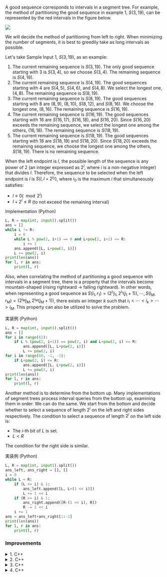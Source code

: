 <!-- 良い数列は，セグメント木の区間に対応しています．例えば入力例 $1$ の $S(3, 19)$ を良い数列に分割する方法は，下の図の赤い区間で表現することができます． -->

A good sequence corresponds to intervals in a segment tree. For example, the method of partitioning the good sequence in example 1, $S(3, 19)$, can be represented by the red intervals in the figure below.

![](https://img.atcoder.jp/abc349/58acfeba45a3cbb1726442d669e1e966.png)

<!-- 左から順番に分割する方法を決めていくことにします．個数が最小になるようにするとき，できるだけ長い区間を貪欲に取っていくことが最善です．

入力例 $1 S(3, 19)$ を例にとってみます．

1. 現在の残っている数列は $S(3, 19)$ である．$3$ を左端とする良い数列は $S(3, 4)$ のみなので $S(3, 4)$ を選択する．残りの数列は $S(4, 19)$ である．
2. 現在の残っている数列は $S(4, 19)$ である．$4$ を左端とする良い数列は $S(4, 5), S(4, 6), S(4, 8)$ なので最も長いの $(4, 8)$ を選択する．残りの数列は $S(8,19)$ である．
3. 現在残っている数列は $S(8,19)$ である．$8$ を左端とする良い数列は $(8,9), (8,10),S(8,12),S(8,16)$ なので最も長い $(8,16)$ を選択する．残りの数列は $S(16,19)$ である．
4. 現在残っている数列は $S(16,19)$ である．$16$ を左端とする良い数列は $S(16,17), S(16,18), S(16,20)$ である．$S(16,20)$ は残っている数列を超えているので，それ以外のうち最も長い $(16,18)$ を選択する．残りの数列は $S(18,19)$ である．
5. 現在残っている数列は $S(18,19)$ である．$18$ を左端とする良い数列は $S(18,19), S(18,20)$ である．$S(18,20)$ は残っている数列を超えているので，それ以外のうち最も長い $S(18,19)$ を選択する．残りの数列はない．

左端が $l$ のとき，あり得る数列の長さは $2$ べき（非負整数 $i$ を用いて $2^i$ と表わされる整数）のうち $l$ を割り切るものです．よって，左端が $l$ のときに選択するべき数列は

* $l \iff 0(\mod 2^i)$
* $l + 2^i \le R$ （残っている区間を超えないための条件）

を同時に満たすような最大の $i$ を $i_0$ としたとき $S(l, l + 2^i_0)$ になります．

実装例 (Python) -->

We will decide the method of partitioning from left to right. When minimizing the number of segments, it is best to greedily take as long intervals as possible.

Let's take Sample Input 1, $S(3, 19)$, as an example:

1. The current remaining sequence is $S(3, 19)$. The only good sequence starting with $3$ is $S(3, 4)$, so we choose $S(3, 4)$. The remaining sequence is $S(4, 19)$.
2. The current remaining sequence is $S(4, 19)$. The good sequences starting with $4$ are $S(4, 5)$, $S(4, 6)$, and $S(4, 8)$. We select the longest one, $(4, 8)$. The remaining sequence is $S(8, 19)$.
3. The current remaining sequence is $S(8, 19)$. The good sequences starting with $8$ are $(8, 9)$, $(8, 10)$, $S(8, 12)$, and $S(8, 16)$. We choose the longest one, $(8, 16)$. The remaining sequence is $S(16, 19)$.
4. The current remaining sequence is $S(16, 19)$. The good sequences starting with $16$ are $S(16, 17)$, $S(16, 18)$, and $S(16, 20)$. Since $S(16, 20)$ exceeds the remaining sequence, we select the longest one among the others, $(16, 18)$. The remaining sequence is $S(18, 19)$.
5. The current remaining sequence is $S(18, 19)$. The good sequences starting with $18$ are $S(18, 19)$ and $S(18, 20)$. Since $S(18, 20)$ exceeds the remaining sequence, we choose the longest one among the others, $S(18, 19)$. There is no remaining sequence.

When the left endpoint is $l$, the possible length of the sequence is any power of $2$ (an integer expressed as $2^i$, where $i$ is a non-negative integer) that divides $l$. Therefore, the sequence to be selected when the left endpoint is $l$ is $S(l, l + 2^{i_0})$, where $i_0$ is the maximum $i$ that simultaneously satisfies:

* $l \equiv 0 (\mod 2^i)$
* $l + 2^i \leq R$ (to not exceed the remaining interval)

Implementation (Python)

```py
L, R = map(int, input().split())
ans = []
while L != R:
    i = 0
    while L % pow(2, i+1) == 0 and L+pow(2, i+1) <= R:
        i += 1
    ans.append([L, L+pow(2, i)])
    L += pow(2, i)
print(len(ans))
for l, r in ans:
    print(l, r)
```

<!-- また，よい数列に分割する方法をセグメント木の区間に対応させるとき，区間は山型（右上がり→右下がり）になるという性質があります（すなわち，良い数列を $S(l_1, r_1) = (2^i_1 j_1, 2^i_1(j_1+1)) , \cdots, S(l_M, r_M) = (2^i_M j_M, 2^i_M(j_M+1))$ としたとき，ある整数 $k$ が存在して $i_1 < \cdots < i_k > \cdots > i_M $ になっています）．これを利用して解くこともできます． -->

Also, when correlating the method of partitioning a good sequence with intervals in a segment tree, there is a property that the intervals become mountain-shaped (rising rightward → falling rightward). In other words, when representing a good sequence as $S(l_1, r_1) = (2^{i_1} j_1, 2^{i_1}(j_1+1)), \cdots, S(l_M, r_M) = (2^{i_M} j_M, 2^{i_M}(j_M+1))$, there exists an integer $k$ such that $i_1 < \cdots < i_k > \cdots > i_M$. This property can also be utilized to solve the problem.

実装例 (Python)

```py
L, R = map(int, input().split())
ans = []
for i in range(61):
    if L % (pow(2, i+1)) == pow(2, i) and L+pow(2, i) <= R:
        ans.append([L, L+pow(2, i)])
        L += pow(2, i)
for i in range(60, -1, -1):
    if L+pow(2, i) <= R:
        ans.append([L, L+pow(2, i)])
        L += pow(2, i)
print(len(ans))
for l, r in ans:
    print(l, r)
```


<!-- さらに別の方法として，下から決めていくこともできます．多くのセグメント木の実装では区間クエリを下側から順番に見ていきながら処理していますが，それと同じことをすればよいです．下から順番に見ていって，左側と右側それぞれで長さ $2^i$ の数列を選択するかを決めていきます．左側で長さ $2^i$ の数列を選択する条件は

* $L$ の $i$ bit 目が立っている．
* $L < R$

です．右側も同様です． -->

Another method is to determine from the bottom up. Many implementations of segment trees process interval queries from the bottom up, examining them in order. We can do the same. We start from the bottom and decide whether to select a sequence of length $2^i$ on the left and right sides respectively. The condition to select a sequence of length $2^i$ on the left side is:

* The $i$-th bit of $L$ is set.
* $L < R$

The condition for the right side is similar.

実装例 (Python)

```py
L, R = map(int, input().split())
ans_left, ans_right = [], []
i = 0
while L < R:
    if (L >> i) & 1:
        ans_left.append([L, L+(1 << i)])
        L += 1 << i
    if (R >> i) & 1:
        ans_right.append([R-(1 << i), R])
        R -= 1 << i
    i += 1
ans = ans_left+ans_right[::-1]
print(len(ans))
for l, r in ans:
    print(l, r)
```

### Improvements

<details><summary>1. C++ </summary>

```cpp
#include <bits/stdc++.h>
using namespace std;

using ll = int64_t;

int main(){
    ll L, R;
    cin >> L >> R;
    vector<pair<ll, ll>> ans;
    
    while (L != R){
        int i = 0;
        while (L % (1LL << (i+1)) == 0 && (L + (1LL << (i+1)) <= R)) {
            i++;
        }
        ans.emplace_back(L, L + (1LL << i));
        L += (1LL << i);
    }
    cout << ans.size() << "\n";

    for (auto &[x, y] : ans){
        cout << x << " " << y << "\n";
    }
    return 0;
}

```

</details>

<details><summary>2. C++ </summary>

```cpp
#include <bits/stdc++.h>
using namespace std;
using ll = int64_t;

int main(){
    ll L, R; cin >> L >> R;
    vector<pair<ll, ll>> ans;
    while (L < R){
        for (int i = 60; i >= 0; i--){
            ll w = 1ll << i;
            if (L % w) continue;
            if (L+w > R) continue;
            ans.emplace_back(L, L+w);
            L += w;
            break;
        }
    }
    cout << ans.size() << "\n";
    for (auto [l, r] : ans){
        cout << l << " " << r << "\n";
    }
    return 0;
}
```

</details>

<details><summary>3. C++ </summary>

```cpp
#include <bits/stdc++.h>
using namespace std;
using ll = int64_t;

int main(){
    ll L, R; cin >> L >> R;
    vector<pair<ll, ll>> ans;
    auto f = [&] (auto f, ll l, ll r) -> void {
        if (L <= l && r <= R){
            ans.emplace_back(l, r);
            return;
        }
        ll c = (l + r) >> 1;
        if (L < c) f(f, l, c);
        if (c < R) f(f, c, r);
    };
    f(f, 0, 1ll << 60);
    cout << ans.size() << "\n";
    for (auto [l, r] : ans){
        cout << l << " " << r << "\n";
    }
    return 0;
}
```

</details>


<details><summary>4. C++ </summary>

```cpp
#include <bits/stdc++.h>
using namespace std;
using ll = int64_t;

int main(){
    ll L, R; cin >> L >> R;
    vector<pair<ll, ll>> ans;
    int i = 0;
    while (L < R){
        if (L & 1) ans.emplace_back(L << i, (L+1) << i), L++;
        if (R & 1) ans.emplace_back((R-1) << i, R << i), R--;
        L >>= 1, R >>= 1, i++;
    }
    sort(ans.begin(), ans.end());
    cout << ans.size() << "\n";
    for (auto [l, r] : ans){
        cout << l << " " << r << "\n";
    }
    return 0;
}
```

</details>